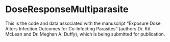 # DoseResponseMultiparasite
This is the code and data associated with the manuscript “Exposure Dose Alters Infection Outcomes for Co-Infecting Parasites” (authors Dr. Kit McLean and Dr. Meghan A. Duffy), which is being submitted for publication.
